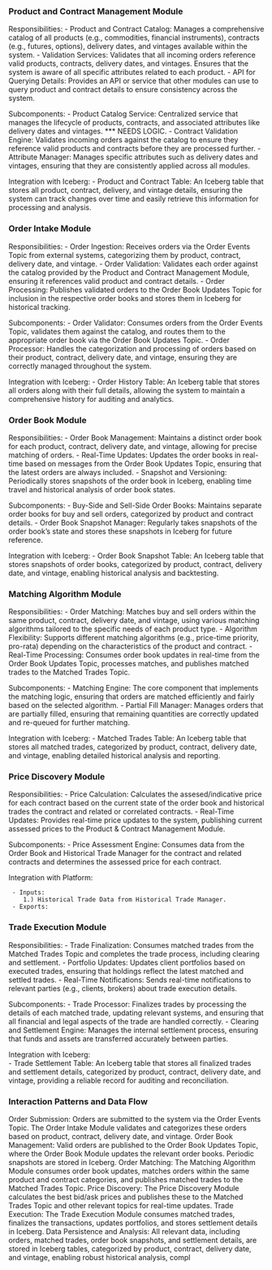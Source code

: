 ### Product and Contract Management Module
   
  Responsibilities:
    - Product and Contract Catalog: Manages a comprehensive catalog of all products (e.g., commodities, financial instruments), contracts (e.g., futures, options), delivery dates, and vintages available within the system.
    - Validation Services: Validates that all incoming orders reference valid products, contracts, delivery dates, and vintages. Ensures that the system is aware of all specific attributes related to each product.
    - API for Querying Details: Provides an API or service that other modules can use to query product and contract details to ensure consistency across the system.

  Subcomponents:
    - Product Catalog Service: Centralized service that manages the lifecycle of products, contracts, and associated attributes like delivery dates and vintages. *** NEEDS LOGIC.
    - Contract Validation Engine: Validates incoming orders against the catalog to ensure they reference valid products and contracts before they are processed further.
    - Attribute Manager: Manages specific attributes such as delivery dates and vintages, ensuring that they are consistently applied across all modules.

  Integration with Iceberg:
    - Product and Contract Table: An Iceberg table that stores all product, contract, delivery, and vintage details, ensuring the system can track changes over time and easily retrieve this information for processing and analysis.

### Order Intake Module

  Responsibilities:
    - Order Ingestion: Receives orders via the Order Events Topic from external systems, categorizing them by product, contract, delivery date, and vintage.
    - Order Validation: Validates each order against the catalog provided by the Product and Contract Management Module, ensuring it references valid product and contract details.
    - Order Processing: Publishes validated orders to the Order Book Updates Topic for inclusion in the respective order books and stores them in Iceberg for historical tracking.
  
  Subcomponents:
    - Order Validator: Consumes orders from the Order Events Topic, validates them against the catalog, and routes them to the appropriate order book via the Order Book Updates Topic.
    - Order Processor: Handles the categorization and processing of orders based on their product, contract, delivery date, and vintage, ensuring they are correctly managed throughout the system.
  
  Integration with Iceberg:
    - Order History Table: An Iceberg table that stores all orders along with their full details, allowing the system to maintain a comprehensive history for auditing and analytics.

### Order Book Module
   
  Responsibilities:
    - Order Book Management: Maintains a distinct order book for each product, contract, delivery date, and vintage, allowing for precise matching of orders.
    - Real-Time Updates: Updates the order books in real-time based on messages from the Order Book Updates Topic, ensuring that the latest orders are always included.
    - Snapshot and Versioning: Periodically stores snapshots of the order book in Iceberg, enabling time travel and historical analysis of order book states.
  
  Subcomponents:
    - Buy-Side and Sell-Side Order Books: Maintains separate order books for buy and sell orders, categorized by product and contract details.
    - Order Book Snapshot Manager: Regularly takes snapshots of the order book’s state and stores these snapshots in Iceberg for future reference.
  
  Integration with Iceberg:
    - Order Book Snapshot Table: An Iceberg table that stores snapshots of order books, categorized by product, contract, delivery date, and vintage, enabling historical analysis and backtesting.

### Matching Algorithm Module
   
  Responsibilities:
    - Order Matching: Matches buy and sell orders within the same product, contract, delivery date, and vintage, using various matching algorithms tailored to the specific needs of each product type.
    - Algorithm Flexibility: Supports different matching algorithms (e.g., price-time priority, pro-rata) depending on the characteristics of the product and contract.
    - Real-Time Processing: Consumes order book updates in real-time from the Order Book Updates Topic, processes matches, and publishes matched trades to the Matched Trades Topic.
  
  Subcomponents:
    - Matching Engine: The core component that implements the matching logic, ensuring that orders are matched efficiently and fairly based on the selected algorithm.
    - Partial Fill Manager: Manages orders that are partially filled, ensuring that remaining quantities are correctly updated and re-queued for further matching.
  
  Integration with Iceberg:
    - Matched Trades Table: An Iceberg table that stores all matched trades, categorized by product, contract, delivery date, and vintage, enabling detailed historical analysis and reporting.

 ### Price Discovery Module
   
  Responsibilities:
    - Price Calculation: Calculates the assesed/indicative price for each contract based on the current state of the order book and historical trades the contract and related or correlated contracts. 
    - Real-Time Updates: Provides real-time price updates to the system, publishing current assessed prices to the Product & Contract Management Module.
  
  Subcomponents:
    - Price Assessment Engine: Consumes data from the Order Book and Historical Trade Manager for the contract and related contracts and determines the assessed price for each contract.
  
  Integration with Platform: 

     - Inputs:
        1.) Historical Trade Data from Historical Trade Manager.
     - Exports:

      
### Trade Execution Module
  
  Responsibilities:
    - Trade Finalization: Consumes matched trades from the Matched Trades Topic and completes the trade process, including clearing and settlement.
    - Portfolio Updates: Updates client portfolios based on executed trades, ensuring that holdings reflect the latest matched and settled trades.
    - Real-Time Notifications: Sends real-time notifications to relevant parties (e.g., clients, brokers) about trade execution details.
  
  Subcomponents:
    - Trade Processor: Finalizes trades by processing the details of each matched trade, updating relevant systems, and ensuring that all financial and legal aspects of the trade are handled correctly.
    - Clearing and Settlement Engine: Manages the internal settlement process, ensuring that funds and assets are transferred accurately between parties.
  
  Integration with Iceberg:  
    - Trade Settlement Table: An Iceberg table that stores all finalized trades and settlement details, categorized by product, contract, delivery date, and vintage, providing a reliable record for auditing and reconciliation.
  
### Interaction Patterns and Data Flow
  
  Order Submission: Orders are submitted to the system via the Order Events Topic. The Order Intake Module validates and categorizes these orders based on product, contract, delivery date, and vintage.
  Order Book Management: Valid orders are published to the Order Book Updates Topic, where the Order Book Module updates the relevant order books. Periodic snapshots are stored in Iceberg.
  Order Matching: The Matching Algorithm Module consumes order book updates, matches orders within the same product and contract categories, and publishes matched trades to the Matched Trades Topic.
  Price Discovery: The Price Discovery Module calculates the best bid/ask prices and publishes these to the Matched Trades Topic and other relevant topics for real-time updates.
  Trade Execution: The Trade Execution Module consumes matched trades, finalizes the transactions, updates portfolios, and stores settlement details in Iceberg.
  Data Persistence and Analysis: All relevant data, including orders, matched trades, order book snapshots, and settlement details, are stored in Iceberg tables, categorized by product, contract, delivery date, and vintage, enabling robust historical analysis, compl
